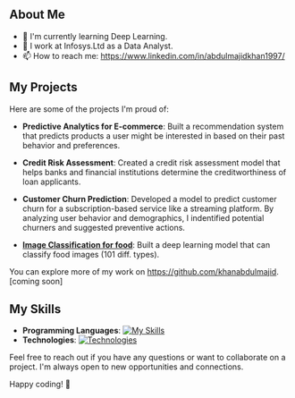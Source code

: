 ## About Me

- 🌱 I'm currently learning Deep Learning.
- 💼 I work at Infosys.Ltd as a Data Analyst.
- 📫 How to reach me: https://www.linkedin.com/in/abdulmajidkhan1997/

## My Projects

Here are some of the projects I'm proud of:

- **Predictive Analytics for E-commerce**: Built a recommendation system that predicts products a user might be interested in based on their past behavior and preferences.

- **Credit Risk Assessment**: Created a credit risk assessment model that helps banks and financial institutions determine the creditworthiness of loan applicants.
   
- **Customer Churn Prediction**: Developed a model to predict customer churn for a subscription-based service like a streaming platform. By analyzing user behavior and demographics, I indentified potential churners and suggested preventive actions.

- [**Image Classification for food**](https://github.com/khanabdulmajid/tensorflow_deep_learning/blob/main/07_Project_1_Food_Vision.ipynb): Built a deep learning model that can classify food images (101 diff. types).

You can explore more of my work on https://github.com/khanabdulmajid. [coming soon]

## My Skills

- **Programming Languages**: [![My Skills](https://skillicons.dev/icons?i=python,cpp,java)](https://linkedin.com/in/AbdulMajidKhan1997)
- **Technologies**: [![Technologies](https://skillicons.dev/icons?i=tensorflow,django,mysql)]([https://skillicons.dev](https://linkedin.com/in/AbdulMajidKhan1997))

Feel free to reach out if you have any questions or want to collaborate on a project. I'm always open to new opportunities and connections.

Happy coding! 🚀
